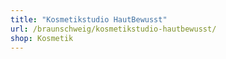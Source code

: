 ```yaml
---
title: "Kosmetikstudio HautBewusst"
url: /braunschweig/kosmetikstudio-hautbewusst/
shop: Kosmetik
---
```

